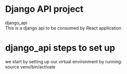 # Django API project 
django_api </br>
This is a django api to be consumed by React application</br>

# django_api steps to set up
we start by setting up our virtual environment by running:</br>
source venv/bin/activate
